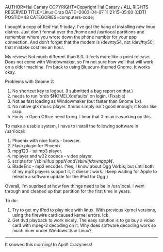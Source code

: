 AUTHOR=Hal Canary
COPYRIGHT=Copyright Hal Canary / ALL RIGHTS RESERVED
TITLE=Linux Crap
DATE=2003-04-07 11:21:15-05:00 (CDT)
POSTID=48
CATEGORIES=computers-code;

I bought a copy of Red Hat 9 today. I've got the hang of installing new linux distros. Just don't format over the /home and /usr/local partitions and remember where you wrote down the phone number for your ppp connection. And don't forget that the modem is /dev/ttyS4, not /dev/ttyS0; that mistake cost me an hour.

My review: Not much different than 8.0. It feels more like a point release. Does not come with Windowmaker, so I'm not sure how well that will work on a older machine. I'm back to using Bluecurv-themed Gnome. It works okay.

Problems with Gnome 2:

1.  No shortcut key to logout. (I submitted a bug report on that.)
2.  needs to run 'xrdb $HOME/.Xdefaults' on login. (Fixable)
3.  Not as fast loading as Windowmaker (but faster than Gnome 1.x).
4.  No native gtk music player. Xmms simply isn't good enough; it looks like crap.
5.  Fonts in Open Office need fixing. I hear that Ximian is working on this.

To make a usable system, I have to install the following software in /usr/local:

1.  Phoenix with nice fonts - browser.
2.  Flash plugin for Phoenix.
3.  mpg123 - tui mp3 player.
4.  mplayer and w32 codecs - video player.
5.  scripts for '/sbin/ifup ppp$N' and '/sbin/ifdown ppp$N'.
6.  BladeEnc - mp3 encoder. (Yes, I know about Ogg Vorbis; but until both of my mp3 players support it, it doesn't work. I keep waiting for Apple to release a software update for the iPod for Ogg.)

Overall, I'm suprised at how few things need to be in /usr/local. I went through and cleaned up that partition for the first time in years.

To do:

1.  Try to get my iPod to play nice with linux. With previous kernel versions, using the firewire card caused kernel errors. Ick.
2.  Get dvd playback to work nicely. The easy solution is to go buy a video card with mpeg-2 decoding on it. Why does software decoding work so much nicer under Windows than Linux?

* * *

It snowed this morning! In April! Crazyness!
